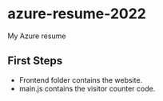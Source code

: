 # azure-resume-2022
My Azure resume


## First Steps

- Frontend folder contains the website.
- main.js contains the visitor counter code.

